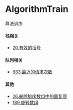 <!--
 * @Author: yaw
 * @Description: In User Settings Edit
 * @Date: 2020-07-29 15:48:18
 * @LastEditors: yaw
 * @LastEditTime: 2020-07-30 15:36:29
--> 
# AlgorithmTrain
算法训练

 #### 栈相关
   + [20.有效的括号](https://github.com/dggrok/AlgorithmTrain/blob/master/20.%E6%9C%89%E6%95%88%E7%9A%84%E6%8B%AC%E5%8F%B7/20.%E6%9C%89%E6%95%88%E7%9A%84%E6%8B%AC%E5%8F%B7.md)

 #### 队列相关
   + [933.最近的请求次数](https://github.com/dggrok/AlgorithmTrain/blob/master/933.%E6%9C%80%E8%BF%91%E7%9A%84%E8%AF%B7%E6%B1%82%E6%AC%A1%E6%95%B0/933.%E6%9C%80%E8%BF%91%E7%9A%84%E8%AF%B7%E6%B1%82%E6%AC%A1%E6%95%B0.md)

 #### 其他
 + [26.删除排序数组中的重复项](https://github.com/dggrok/AlgorithmTrain/blob/master/26.%20%E5%88%A0%E9%99%A4%E6%8E%92%E5%BA%8F%E6%95%B0%E7%BB%84%E4%B8%AD%E7%9A%84%E9%87%8D%E5%A4%8D%E9%A1%B9/26.%20%E5%88%A0%E9%99%A4%E6%8E%92%E5%BA%8F%E6%95%B0%E7%BB%84%E4%B8%AD%E7%9A%84%E9%87%8D%E5%A4%8D%E9%A1%B9.md)
 + [189.旋转数组](https://github.com/dggrok/AlgorithmTrain/blob/master/189.%20%E6%97%8B%E8%BD%AC%E6%95%B0%E7%BB%84/189.%20%E6%97%8B%E8%BD%AC%E6%95%B0%E7%BB%84.md)